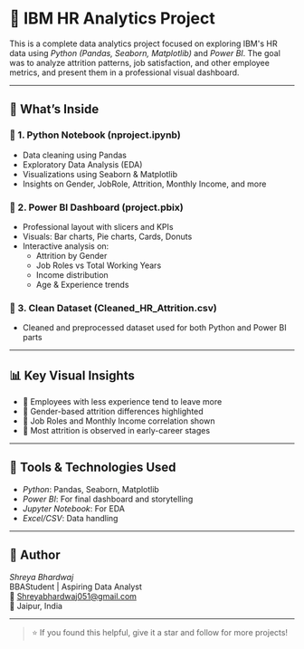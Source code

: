 # 💼 IBM HR Analytics Project

This is a complete data analytics project focused on exploring IBM's HR data using *Python (Pandas, Seaborn, Matplotlib)* and *Power BI*. The goal was to analyze attrition patterns, job satisfaction, and other employee metrics, and present them in a professional visual dashboard.

---

## 🚀 What’s Inside

### 🔹 1. Python Notebook (nproject.ipynb)
- Data cleaning using Pandas
- Exploratory Data Analysis (EDA)
- Visualizations using Seaborn & Matplotlib
- Insights on Gender, JobRole, Attrition, Monthly Income, and more

### 🔹 2. Power BI Dashboard (project.pbix)
- Professional layout with slicers and KPIs
- Visuals: Bar charts, Pie charts, Cards, Donuts
- Interactive analysis on:
  - Attrition by Gender
  - Job Roles vs Total Working Years
  - Income distribution
  - Age & Experience trends

### 🔹 3. Clean Dataset (Cleaned_HR_Attrition.csv)
- Cleaned and preprocessed dataset used for both Python and Power BI parts

---

## 📊 Key Visual Insights

- 🔸 Employees with less experience tend to leave more
- 🔸 Gender-based attrition differences highlighted
- 🔸 Job Roles and Monthly Income correlation shown
- 🔸 Most attrition is observed in early-career stages

---

## 🧰 Tools & Technologies Used

- *Python*: Pandas, Seaborn, Matplotlib
- *Power BI*: For final dashboard and storytelling
- *Jupyter Notebook*: For EDA
- *Excel/CSV*: Data handling

---
## 📌 Author

*Shreya Bhardwaj*  
BBAStudent | Aspiring Data Analyst  
📧 Shreyabhardwaj051@gmail.com  
📍 Jaipur, India

---

> ⭐ If you found this helpful, give it a star and follow for more projects!
